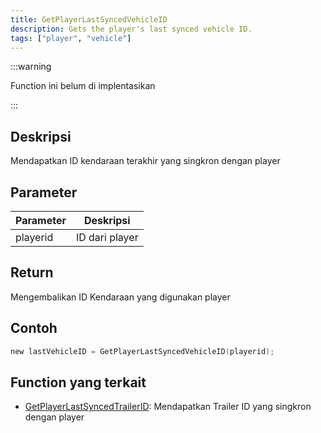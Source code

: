 ```yaml
---
title: GetPlayerLastSyncedVehicleID
description: Gets the player's last synced vehicle ID.
tags: ["player", "vehicle"]
---
```


<VersionWarnID version='omp v1.1.0.2612' />

:::warning

Function ini belum di implentasikan

:::

## Deskripsi

Mendapatkan ID kendaraan terakhir yang singkron dengan player

## Parameter
| Parameter | Deskripsi       |
|-----------|-----------------|
| playerid  | ID dari player  |  

## Return
Mengembalikan ID Kendaraan yang digunakan player

## Contoh
```c
new lastVehicleID = GetPlayerLastSyncedVehicleID(playerid);
```

## Function yang terkait

- [GetPlayerLastSyncedTrailerID](GetPlayerLastSyncedTrailerID): Mendapatkan Trailer ID yang singkron dengan player
